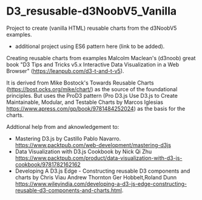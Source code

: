 # D3_resusable-d3NoobV5_Vanilla
Project to create (vanilla HTML) reusable charts from the d3NoobV5 examples.
- additional project using ES6 pattern here (link to be added).

Creating reusable charts from examples Malcolm Maclean's (d3noob) great book "D3 Tips and Tricks v5.x
Interactive Data Visualization in a Web Browser" (https://leanpub.com/d3-t-and-t-v5).

It is derived from Mike Bostock's Towards Reusable Charts (https://bost.ocks.org/mike/chart/) as the source of the foundational principles. 
But uses the ProD3 pattern (Pro D3.js Use D3.js to Create Maintainable, Modular, and Testable Charts by Marcos Iglesias https://www.apress.com/gp/book/9781484252024) as the basis for the charts. 

Addtional help from and aknowledgement to:
- Mastering D3.js by Castillo Pablo Navarro. https://www.packtpub.com/web-development/mastering-d3js
- Data Visualization with D3.js Cookbook by Nick Qi Zhu https://www.packtpub.com/product/data-visualization-with-d3-js-cookbook/9781782162162
- Developing A D3.js Edge - Constructing reusable D3 components and charts by Chris Viau Andrew Thornton Ger Hobbelt,Roland Dunn https://www.wileyindia.com/developing-a-d3-js-edge-constructing-reusable-d3-components-and-charts.html.
